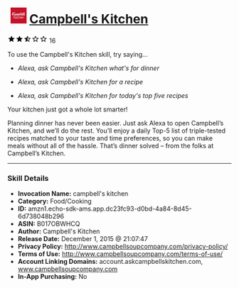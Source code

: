 # &nbsp;<img src="skill_icon" alt="Campbell's Kitchen icon" width="36"> [Campbell's Kitchen](http://alexa.amazon.com/#skills/amzn1.echo-sdk-ams.app.dc23fc93-d0bd-4a84-8d45-6d738048b296)
![2.3 stars](../../images/ic_star_black_18dp_1x.png)![2.3 stars](../../images/ic_star_black_18dp_1x.png)![2.3 stars](../../images/ic_star_half_black_18dp_1x.png)![2.3 stars](../../images/ic_star_border_black_18dp_1x.png)![2.3 stars](../../images/ic_star_border_black_18dp_1x.png) 16

To use the Campbell's Kitchen skill, try saying...

* *Alexa, ask Campbell's Kitchen what's for dinner*

* *Alexa, ask Campbell's Kitchen for a recipe*

* *Alexa, ask Campbell's Kitchen for today's top five recipes*

Your kitchen just got a whole lot smarter!

Planning dinner has never been easier. Just ask Alexa to open Campbell’s Kitchen, and we’ll do the rest. You’ll enjoy a daily Top-5 list of triple-tested recipes matched to your taste and time preferences, so you can make meals without all of the hassle. That’s dinner solved – from the folks at Campbell’s Kitchen.

***

### Skill Details

* **Invocation Name:** campbell's kitchen
* **Category:** Food/Cooking
* **ID:** amzn1.echo-sdk-ams.app.dc23fc93-d0bd-4a84-8d45-6d738048b296
* **ASIN:** B017OBWHCQ
* **Author:** Campbell's Kitchen
* **Release Date:** December 1, 2015 @ 21:07:47
* **Privacy Policy:** http://www.campbellsoupcompany.com/privacy-policy/
* **Terms of Use:** http://www.campbellsoupcompany.com/terms-of-use/
* **Account Linking Domains:** account.askcampbellskitchen.com, www.campbellsoupcompany.com
* **In-App Purchasing:** No
